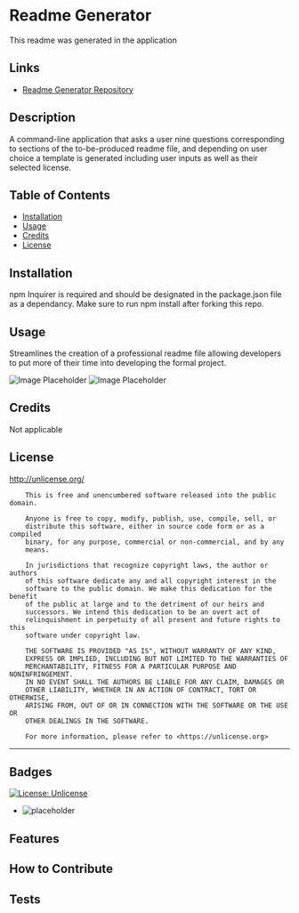 # Readme Generator
This readme was generated in the application
  ## Links
  - [Readme Generator Repository]()
  
  ## Description
  A command-line application that asks a user nine questions corresponding to sections of the to-be-produced readme file, and depending on user choice a template is generated including user inputs as well as their selected license.
  
  ## Table of Contents
  - [Installation](#installation)
  - [Usage](#usage)
  - [Credits](#credits)
  - [License](#license)
  
  ## Installation
  npm Inquirer is required and should be designated in the package.json file as a dependancy. Make sure to run npm install after forking this repo.
  
  ## Usage
  Streamlines the creation of a professional readme file allowing developers to put more of their time into developing the formal project.
  
  ![Image Placeholder]()
  ![Image Placeholder]()
  
  ## Credits
  Not applicable
  
  ## License
  http://unlicense.org/
  
        This is free and unencumbered software released into the public domain.
        
        Anyone is free to copy, modify, publish, use, compile, sell, or
        distribute this software, either in source code form or as a compiled
        binary, for any purpose, commercial or non-commercial, and by any
        means.
        
        In jurisdictions that recognize copyright laws, the author or authors
        of this software dedicate any and all copyright interest in the
        software to the public domain. We make this dedication for the benefit
        of the public at large and to the detriment of our heirs and
        successors. We intend this dedication to be an overt act of
        relinquishment in perpetuity of all present and future rights to this
        software under copyright law.
        
        THE SOFTWARE IS PROVIDED "AS IS", WITHOUT WARRANTY OF ANY KIND,
        EXPRESS OR IMPLIED, INCLUDING BUT NOT LIMITED TO THE WARRANTIES OF
        MERCHANTABILITY, FITNESS FOR A PARTICULAR PURPOSE AND NONINFRINGEMENT.
        IN NO EVENT SHALL THE AUTHORS BE LIABLE FOR ANY CLAIM, DAMAGES OR
        OTHER LIABILITY, WHETHER IN AN ACTION OF CONTRACT, TORT OR OTHERWISE,
        ARISING FROM, OUT OF OR IN CONNECTION WITH THE SOFTWARE OR THE USE OR
        OTHER DEALINGS IN THE SOFTWARE.
        
        For more information, please refer to <https://unlicense.org>
  ---
  
  ## Badges
  [![License: Unlicense](https://img.shields.io/badge/license-Unlicense-blue.svg)](http://unlicense.org/)
  
  - ![placeholder]()
  
  ## Features
  
  
  ## How to Contribute

  
  ## Tests
  
  